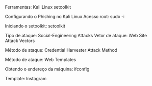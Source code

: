 Ferramentas:
Kali Linux
setoolkit

Configurando o Phishing no Kali Linux Acesso root:
sudo -i

Iniciando o setoolkit: 
setoolkit

Tipo de ataque: 
Social-Engineering Attacks
Vetor de ataque: Web Site Attack Vectors

Método de ataque:
Credential Harvester Attack Method

Método de ataque:
Web Templates

Obtendo o endereço da máquina:
ifconfig

Template: 
Instagram
